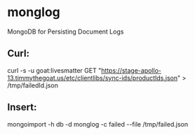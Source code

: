 # monglog
MongoDB for Persisting Document Logs

## Curl:
curl -s -u goat:livesmatter GET "https://stage-apollo-13.timmythegoat.us/etc/clientlibs/sync-ids/productIds.json" > /tmp/failedId.json

## Insert:
mongoimport -h db -d monglog -c failed --file /tmp/failed.json

